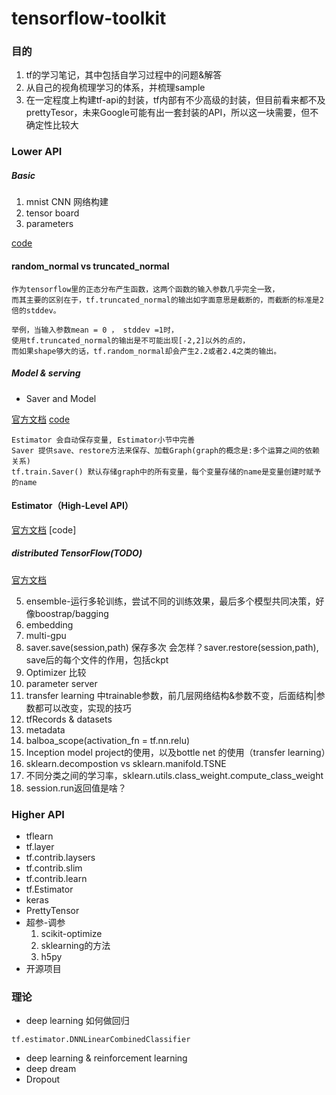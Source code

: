 # tensorflow-toolkit

### 目的
1. tf的学习笔记，其中包括自学习过程中的问题&解答
2. 从自己的视角梳理学习的体系，并梳理sample
3. 在一定程度上构建tf-api的封装，tf内部有不少高级的封装，但目前看来都不及prettyTesor，未来Google可能有出一套封装的API，所以这一块需要，但不确定性比较大


### Lower API
##### Basic 
1. mnist CNN 网络构建
2. tensor board
3. parameters

[code](LowerAPI/1.1_mnist_cnn.ipynb)

#### random_normal vs truncated_normal
```
作为tensorflow里的正态分布产生函数，这两个函数的输入参数几乎完全一致，
而其主要的区别在于，tf.truncated_normal的输出如字面意思是截断的，而截断的标准是2倍的stddev。

举例，当输入参数mean = 0 ， stddev =1时，
使用tf.truncated_normal的输出是不可能出现[-2,2]以外的点的，
而如果shape够大的话，tf.random_normal却会产生2.2或者2.4之类的输出。

```

##### Model & serving
- Saver and Model

[官方文档](https://www.tensorflow.org/programmers_guide/saved_model)
[code](LowerAPI/1.2_saver_model.ipynb)

```
Estimator 会自动保存变量, Estimator小节中完善
Saver 提供save、restore方法来保存、加载Graph(graph的概念是:多个运算之间的依赖关系)
tf.train.Saver() 默认存储graph中的所有变量，每个变量存储的name是变量创建时赋予的name

```

#### Estimator（High-Level API）
[官方文档](https://www.tensorflow.org/programmers_guide/estimators)
[code]


##### distributed TensorFlow(TODO)
[官方文档](https://www.tensorflow.org/deploy/distributed)
  

5. ensemble-运行多轮训练，尝试不同的训练效果，最后多个模型共同决策，好像boostrap/bagging
6. embedding
7. multi-gpu
8. saver.save(session,path) 保存多次 会怎样？saver.restore(session,path), save后的每个文件的作用，包括ckpt
9. Optimizer 比较
10. parameter server
11. transfer learning 中trainable参数，前几层网络结构&参数不变，后面结构|参数都可以改变，实现的技巧
12. tfRecords & datasets
13. metadata
14. balboa_scope(activation_fn = tf.nn.relu)
15. Inception model project的使用，以及bottle net 的使用（transfer learning）
16. sklearn.decompostion vs sklearn.manifold.TSNE
17. 不同分类之间的学习率，sklearn.utils.class_weight.compute_class_weight
18. session.run返回值是啥？

### Higher API
- tflearn
- tf.layer
- tf.contrib.laysers
- tf.contrib.slim
- tf.contrib.learn
- tf.Estimator
- keras
- PrettyTensor
- 超参-调参
    1. scikit-optimize
    2. sklearning的方法
    3. h5py
- 开源项目

### 理论
- deep learning 如何做回归
```angular2html
tf.estimator.DNNLinearCombinedClassifier
```
- deep learning & reinforcement learning
- deep dream
- Dropout
